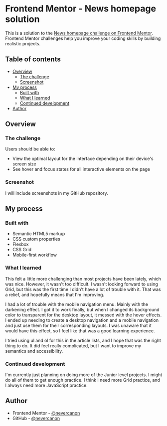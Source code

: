 # Frontend Mentor - News homepage solution

This is a solution to the [News homepage challenge on Frontend Mentor](https://www.frontendmentor.io/challenges/news-homepage-H6SWTa1MFl). Frontend Mentor challenges help you improve your coding skills by building realistic projects. 

## Table of contents

- [Overview](#overview)
  - [The challenge](#the-challenge)
  - [Screenshot](#screenshot)
- [My process](#my-process)
  - [Built with](#built-with)
  - [What I learned](#what-i-learned)
  - [Continued development](#continued-development)
- [Author](#author)

## Overview

### The challenge

Users should be able to:

- View the optimal layout for the interface depending on their device's screen size
- See hover and focus states for all interactive elements on the page

### Screenshot

I will include screenshots in my GitHub repository.

## My process

### Built with

- Semantic HTML5 markup
- CSS custom properties
- Flexbox
- CSS Grid
- Mobile-first workflow

### What I learned

This felt a little more challenging than most projects have been lately, which was nice. However, it wasn't too difficult. I wasn't looking forward to using Grid, but this was the first time I didn't have a lot of trouble with it. That was a relief, and hopefully means that I'm improving.

I had a lot of trouble with the mobile navigation menu. Mainly with the darkening effect. I got it to work finally, but when I changed its background color to transparent for the desktop layout, it messed with the hover effects. I ended up needing to create a desktop navigation and a mobile navigation and just use them for their corresponding layouts. I was unaware that it would have this effect, so I feel like that was a good learning experience.

I tried using ul and ol for this in the article lists, and I hope that was the right thing to do. It did feel really complicated, but I want to improve my semantics and accessibility.

### Continued development

I'm currently just planning on doing more of the Junior level projects. I might do all of them to get enough practice. I think I need more Grid practice, and I always need more JavaScript practice.

## Author

- Frontend Mentor - [@nevercanon](https://www.frontendmentor.io/profile/nevercanon)
- GitHub - [@nevercanon](https://www.github.com/nevercanon)